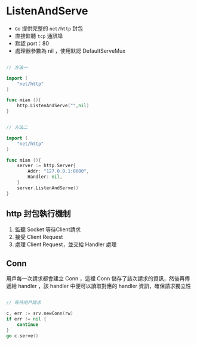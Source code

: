 # ListenAndServe

* `Go` 提供完整的 `net/http` 封包
* 直接監聽 `tcp` 通訊埠
* 默認 port：80
* 處理器參數為 nil ，使用默認 DefaultServeMux

```go

// 方法一

import (
	"net/http"
)

func mian (){
	http.ListenAndServe("",nil)
}

```

```go

// 方法二

import (
	"net/http"
)

func mian (){
	server := http.Server{
		Addr: "127.0.0.1:8080",
		Handler: nil,
	}
	server.ListenAndServe()
}

```

## http 封包執行機制

1. 監聽 Socket 等待Client請求
1. 接受 Client Request 
1. 處理 Client Request，並交給 Handler 處理

## Conn

用戶每一次請求都會建立 Conn ，這裡 Conn 儲存了該次請求的資訊，然後再傳遞給 handler ，該 handler 中便可以讀取對應的 handler 資訊，確保請求獨立性

```go

// 等待用戶請求

c, err := srv.newConn(rw)
if err != nil {
    continue
} 
go c.serve()

```
